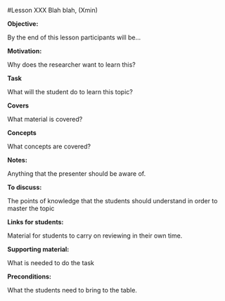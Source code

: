 #Lesson XXX Blah blah, (Xmin)

**Objective:** 

By the end of this lesson participants will be...

**Motivation:** 

Why does the researcher want to learn this?

**Task**

What will the student do to learn this topic?

**Covers**

What material is covered?

**Concepts**

What concepts are covered?

**Notes:** 

Anything that the presenter should be aware of.

**To discuss:** 

The points of knowledge that the students should understand in order to master the topic

**Links for students:** 

Material for students to carry on reviewing in their own time.

**Supporting material:** 

What is needed to do the task

**Preconditions:** 

What the students need to bring to the table.


